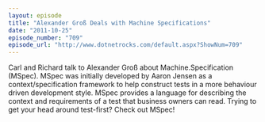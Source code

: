```yaml
---
layout: episode
title: "Alexander Groß Deals with Machine Specifications"
date: "2011-10-25"
episode_number: "709"
episode_url: "http://www.dotnetrocks.com/default.aspx?ShowNum=709"
---
```


Carl and Richard talk to Alexander Groß about Machine.Specification (MSpec). MSpec was initially developed by Aaron Jensen as a context/specification framework to help construct tests in a more behaviour driven development style. MSpec provides a language for describing the context and requirements of a test that business owners can read. Trying to get your head around test-first? Check out MSpec!
